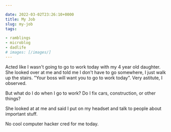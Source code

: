 ```yaml
---

date: 2022-03-02T23:26:10+0000
title: My Job
slug: my-job
tags:

- ramblings
- microblog
- dadlife
# images: [/images/]
---
```


Acted like I wasn't going to go to work today with my 4 year old daughter.
She looked over at me and told me I don't have to go somewhere, I just walk up the stairs.
"Your boss will want you to go to work today".
Very astitute, I observed.

But what do I do when I go to work?
Do I fix cars, construction, or other things?

She looked at at me and said I put on my headset and talk to people about important stuff.

No cool computer hacker cred for me today.
